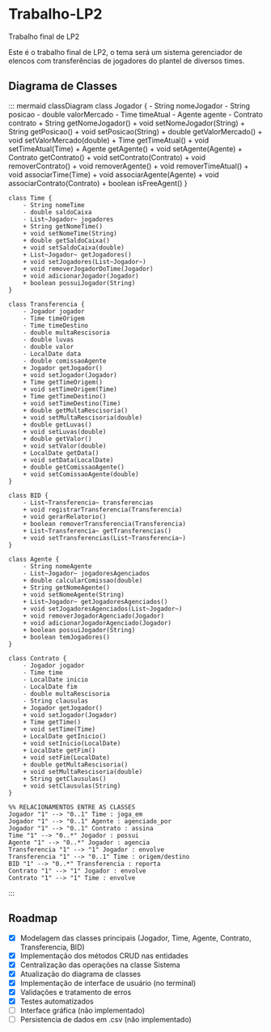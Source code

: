 # Trabalho-LP2

Trabalho final de LP2

Este é o trabalho final de LP2, o tema será um sistema gerenciador de elencos com transferências de jogadores do plantel de diversos times.

## Diagrama de Classes

::: mermaid
    classDiagram
    class Jogador {
        - String nomeJogador
        - String posicao
        - double valorMercado
        - Time timeAtual
        - Agente agente
        - Contrato contrato
        + String getNomeJogador()
        + void setNomeJogador(String)
        + String getPosicao()
        + void setPosicao(String)
        + double getValorMercado()
        + void setValorMercado(double)
        + Time getTimeAtual()
        + void setTimeAtual(Time)
        + Agente getAgente()
        + void setAgente(Agente)
        + Contrato getContrato()
        + void setContrato(Contrato)
        + void removerContrato()
        + void removerAgente()
        + void removerTimeAtual()
        + void associarTime(Time)
        + void associarAgente(Agente)
        + void associarContrato(Contrato)
        + boolean isFreeAgent()
    }

    class Time {
        - String nomeTime
        - double saldoCaixa
        - List~Jogador~ jogadores
        + String getNomeTime()
        + void setNomeTime(String)
        + double getSaldoCaixa()
        + void setSaldoCaixa(double)
        + List~Jogador~ getJogadores()
        + void setJogadores(List~Jogador~)
        + void removerJogadorDoTime(Jogador)
        + void adicionarJogador(Jogador)
        + boolean possuiJogador(String)
    }

    class Transferencia {
        - Jogador jogador
        - Time timeOrigem
        - Time timeDestino
        - double multaRescisoria
        - double luvas
        - double valor
        - LocalDate data
        - double comissaoAgente
        + Jogador getJogador()
        + void setJogador(Jogador)
        + Time getTimeOrigem()
        + void setTimeOrigem(Time)
        + Time getTimeDestino()
        + void setTimeDestino(Time)
        + double getMultaRescisoria()
        + void setMultaRescisoria(double)
        + double getLuvas()
        + void setLuvas(double)
        + double getValor()
        + void setValor(double)
        + LocalDate getData()
        + void setData(LocalDate)
        + double getComissaoAgente()
        + void setComissaoAgente(double)
    }

    class BID {
        - List~Transferencia~ transferencias
        + void registrarTransferencia(Transferencia)
        + void gerarRelatorio()
        + boolean removerTransferencia(Transferencia)
        + List~Transferencia~ getTransferencias()
        + void setTransferencias(List~Transferencia~)
    }

    class Agente {
        - String nomeAgente
        - List~Jogador~ jogadoresAgenciados
        + double calcularComissao(double)
        + String getNomeAgente()
        + void setNomeAgente(String)
        + List~Jogador~ getJogadoresAgenciados()
        + void setJogadoresAgenciados(List~Jogador~)
        + void removerJogadorAgenciado(Jogador)
        + void adicionarJogadorAgenciado(Jogador)
        + boolean possuiJogador(String)
        + boolean temJogadores()
    }

    class Contrato {
        - Jogador jogador
        - Time time
        - LocalDate inicio
        - LocalDate fim
        - double multaRescisoria
        - String clausulas
        + Jogador getJogador()
        + void setJogador(Jogador)
        + Time getTime()
        + void setTime(Time)
        + LocalDate getInicio()
        + void setInicio(LocalDate)
        + LocalDate getFim()
        + void setFim(LocalDate)
        + double getMultaRescisoria()
        + void setMultaRescisoria(double)
        + String getClausulas()
        + void setClausulas(String)
    }

    %% RELACIONAMENTOS ENTRE AS CLASSES
    Jogador "1" --> "0..1" Time : joga_em
    Jogador "1" --> "0..1" Agente : agenciado_por
    Jogador "1" --> "0..1" Contrato : assina
    Time "1" --> "0..*" Jogador : possui
    Agente "1" --> "0..*" Jogador : agencia
    Transferencia "1" --> "1" Jogador : envolve
    Transferencia "1" --> "0..1" Time : origem/destino
    BID "1" --> "0..*" Transferencia : reporta
    Contrato "1" --> "1" Jogador : envolve
    Contrato "1" --> "1" Time : envolve
:::

## Roadmap

- [x] Modelagem das classes principais (Jogador, Time, Agente, Contrato, Transferencia, BID)
- [x] Implementação dos métodos CRUD nas entidades
- [x] Centralização das operações na classe Sistema
- [x] Atualização do diagrama de classes
- [x] Implementação de interface de usuário (no terminal)
- [x] Validações e tratamento de erros
- [x] Testes automatizados
- [ ] Interface gráfica (não implementado)
- [ ] Persistencia de dados em .csv (não implementado)
